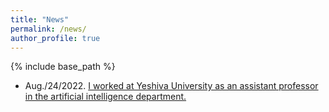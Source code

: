 ```yaml
---
title: "News"
permalink: /news/
author_profile: true
---
```


{% include base_path %}

* Aug./24/2022. [I worked at Yeshiva University as an assistant professor in the artificial intelligence department.](https://blogs.yu.edu/katz-school/2022/08/24/expert-in-deep-neural-networks-and-computer-vision-joins-ai-faculty)

<!-- * <p align="justify"> July/08/2022. Our paper "SCORN: Sinter Composition Optimization with Regressive Convolutional Neural Network" is accepted in MDPI Solids.  </p>

* <p align="justify"> May/18/2022. Our paper "Unsupervised Few Shot Key Frame Extraction For Cow Teat Videos" is accepted in MDPI Data. </p>

* <p align="justify"> Mar./28/2022. Our paper "Separable Confident Transductive Learning for Dairy Cows Teat-End Condition Classification" is accepted in MDPI Animals. </p>

* <p align="justify"> Feb./08/2022. Our paper "Artificial intelligence 101 for veterinary diagnostic imaging" is accepted in Veterinary Radiology & Ultrasound. </p>

* <p align="justify"> Jan./05/2022. Our paper "Delta thermal radiomics: an application in dairy cow teats" is accepted in JDS Communications. </p>

* <p align="justify"> Dec./17/2021- Dec./18/2021. We virtually host "First Cornell Veterinary AI Workshop". </p>

* <p align="justify"> Oct./15/2021. Our paper "Deep Least Squares Alignment for Unsupervised Domain Adaptation" is accepted in BMVC 2021. </p>

* <p align="justify"> Sep./01/2021. I worked at Cornell University as a Postdoc. </p>

* <p align="justify"> Aug./05/2021. I successfully defended my Ph.D. dissertation "Unsupervised Domain Adaptation for Visual Recognition". </p> -->



